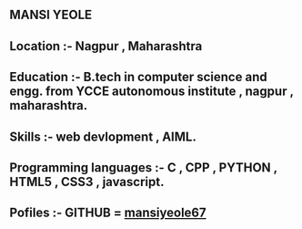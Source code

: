 ## MANSI YEOLE

## Location :- Nagpur , Maharashtra

## Education :- B.tech in computer science and engg. from YCCE autonomous institute , nagpur , maharashtra.

## Skills :- web devlopment , AIML.

## Programming languages :- C , CPP , PYTHON , HTML5 , CSS3 , javascript.

## Pofiles :- GITHUB = [mansiyeole67](https://github.com/mansiyeole67)


